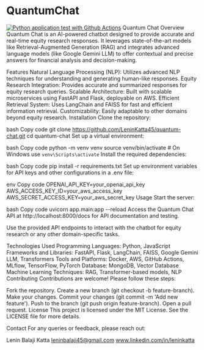 # QuantumChat
[![Python application test with Github Actions](https://github.com/LeninKatta45/QuantumChat/actions/workflows/main.yml/badge.svg)](https://github.com/LeninKatta45/QuantumChat/actions/workflows/main.yml)
Quantum Chat
Overview
Quantum Chat is an AI-powered chatbot designed to provide accurate and real-time equity research responses. It leverages state-of-the-art models like Retrieval-Augmented Generation (RAG) and integrates advanced language models (like Google Gemini LLM) to offer contextual and precise answers for financial analysis and decision-making.

Features
Natural Language Processing (NLP): Utilizes advanced NLP techniques for understanding and generating human-like responses.
Equity Research Integration: Provides accurate and summarized responses for equity research queries.
Scalable Architecture: Built with scalable microservices using FastAPI and Flask, deployable on AWS.
Efficient Retrieval System: Uses LangChain and FAISS for fast and efficient information retrieval.
Customizability: Easily adaptable to other domains beyond equity research.
Installation
Clone the repository:

bash
Copy code
git clone https://github.com/LeninKatta45/quantum-chat.git
cd quantum-chat
Set up a virtual environment:

bash
Copy code
python -m venv venv
source venv/bin/activate  # On Windows use `venv\Scripts\activate`
Install the required dependencies:

bash
Copy code
pip install -r requirements.txt
Set up environment variables for API keys and other configurations in a .env file:

env
Copy code
OPENAI_API_KEY=your_openai_api_key
AWS_ACCESS_KEY_ID=your_aws_access_key
AWS_SECRET_ACCESS_KEY=your_aws_secret_key
Usage
Start the server:

bash
Copy code
uvicorn app.main:app --reload
Access the Quantum Chat API at http://localhost:8000/docs for API documentation and testing.

Use the provided API endpoints to interact with the chatbot for equity research or any other domain-specific tasks.

Technologies Used
Programming Languages: Python, JavaScript
Frameworks and Libraries: FastAPI, Flask, LangChain, FAISS, Google Gemini LLM, Transformers
Tools and Platforms: Docker, AWS, GitHub Actions, MLflow, TensorFlow, PyTorch
Database: MongoDB, Vector Database
Machine Learning Techniques: RAG, Transformer-based models, NLP
Contributing
Contributions are welcome! Please follow these steps:

Fork the repository.
Create a new branch (git checkout -b feature-branch).
Make your changes.
Commit your changes (git commit -m 'Add new feature').
Push to the branch (git push origin feature-branch).
Open a pull request.
License
This project is licensed under the MIT License. See the LICENSE file for more details.

Contact
For any queries or feedback, please reach out:

Lenin Balaji Katta
leninbalaji45@gmail.com
www.linkedin.com/in/leninkatta
